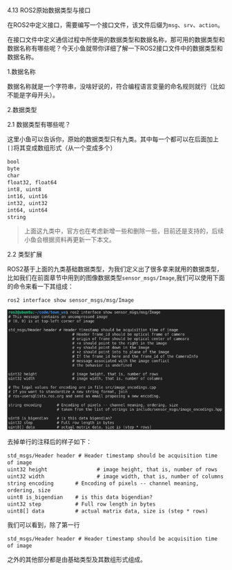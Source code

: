 4.13 ROS2原始数据类型与接口

在ROS2中定义接口，需要编写一个接口文件，该文件后缀为`msg`、`srv`、`action`。

在接口文件中定义通信过程中所使用的数据类型和数据名称，那可用的数据类型和数据名称有哪些呢？今天小鱼就带你详细了解一下ROS2接口文件中的数据类型和数据名称。

1.数据名称

数据名称就是一个字符串，没啥好说的，符合编程语言变量的命名规则就行（比如不能是字母开头）。

2.数据类型

2.1 数据类型有哪些呢？

这里小鱼可以告诉你，原始的数据类型只有九类。其中每一个都可以在后面加上`[]`将其变成数组形式（从一个变成多个）

```
bool
byte
char
float32, float64
int8, uint8
int16, uint16
int32, uint32
int64, uint64
string
```

> 上面这九类中，官方也在考虑新增一些和删除一些，目前还是支持的，后续小鱼会根据资料再更新一下本文。

2.2 类型扩展

ROS2基于上面的九类基础数据类型，为我们定义出了很多拿来就用的数据类型，比如我们在前面章节中用到的图像数据类型`sensor_msgs/Image`,我们可以使用下面的命令来看一下其组成：

```
ros2 interface show sensor_msgs/msg/Image
```

![image-20210824191624340](4.13扩展阅读原始数据类型与包装类型/imgs/image-20210824191624340.png)

去掉单行的注释后的样子如下：

```
std_msgs/Header header # Header timestamp should be acquisition time of image
uint32 height                # image height, that is, number of rows
uint32 width                 # image width, that is, number of columns
string encoding       # Encoding of pixels -- channel meaning, ordering, size
uint8 is_bigendian    # is this data bigendian?
uint32 step           # Full row length in bytes
uint8[] data          # actual matrix data, size is (step * rows)
```

我们可以看到，除了第一行

```
std_msgs/Header header # Header timestamp should be acquisition time of image
```

之外的其他部分都是由基础类型及其数组形式组成。

